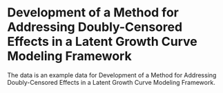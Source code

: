 # Development of a Method for Addressing Doubly-Censored Effects in a Latent Growth Curve Modeling Framework

The data is an example data for Development of a Method for Addressing Doubly-Censored Effects in a Latent Growth Curve Modeling Framework.
